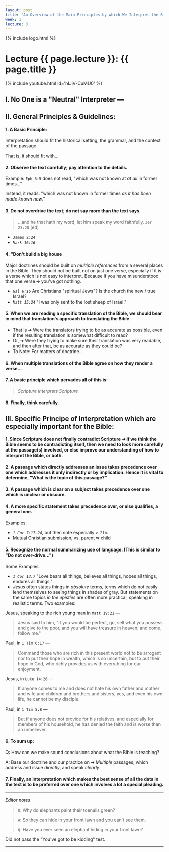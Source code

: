 ```yaml
---
layout: post
title: "An Overview of the Main Principles by which We Interpret the Bible"
week: 1
lecture: 3
---
```


{% include logo.html %}

# Lecture {{ page.lecture }}: {{ page.title }}

{% include youtube.html id='hIJiV-CuMU0' %}

## I. No One is a "Neutral" Interpreter —

## II. General Principles & Guidelines:

#### 1. A Basic Principle:
Interpretation should fit the historical setting, the grammar, and the context of the passage.

That is, it should fit with…

#### 2. Observe the text carefully; pay attention to the details.
Example: `Eph 3:5` does not read, "which was not known at _at all_ in former times…"

Instead, it reads: "which was not known in former times _as it has been made known now_."

#### 3. Do not overdrive the text; do not say more than the text says.

> &hellip;and he that hath my word, let him speak my word faithfully. `Jer 23:28` (ed)

- `James 2:24`
- *`Mark 16:16`*

#### 4. "Don't build a big house
Major doctrines should be built on *multiple references* from a several places in the Bible. They should not be built not on just one verse, especially if it is a verse which is not easy to interpret. Because if you have misunderstood that one verse ➔ you've got nothing.

- *`Gal 6:16`* Are Christians "spiritual Jews"? Is the church the new / true Israel?
- *`Matt 15:24`* "I was only sent to the lost sheep of Israel."

#### 5. When we are reading a specific translation of the Bible, we should bear in mind that translation's approach to translating the Bible.

- That is ➔ Were the translators trying to be as accurate as possible, even if the resulting translation is somewhat difficult to read?
- Or, ➔ Were they trying to make sure their translation was very readable, and then after that, be as accurate as they could be?
- To Note: For matters of doctrine…

#### 6. When multiple translations of the Bible agree on how they render a verse…

#### 7. A basic principle which pervades all of this is:
> _*Scripture interprets Scripture*_

#### 8. Finally, think carefully.

## III. Specific Principe of Interpretation which are especially important for the Bible:

#### 1. Since Scripture does not finally contradict Scripture ➔ If we think the Bible seems to be contradicting itself, then we need to look more carefully at the passage(s) involved, or else improve our understanding of how to interpret the Bible, or both.

#### 2. A passage which directly addresses an issue takes precedence over one which addresses it only indirectly or by implication. Hence it is vital to determine, "What is the topic of this passage?"

#### 3. A passage which is clear on a subject takes precedence over one which is unclear or obscure.

#### 4. A more specific statement takes precedence over, or else qualifies, a general one.
Examples:
- *`1 Cor 7:17—24`*, but then note especially `v.21b`.
- Mutual Christian submission, vs. parent ⮀ child

#### 5. Recognize the normal summarizing use of language. (This is similar to "Do not over-drive…")
Some Examples.
- *`1 Cor 13:7`* "Love bears all things, believes all things, hopes all things, endures all things."
- *Jesus* often states things in _absolute_ terms, terms which do not easily lend themselves to seeing things in shades of gray. But statements on the same topics _in the epistles_ are often more practical, speaking in realistic terms. Two examples:

Jesus, speaking to the rich young man in `Matt 19:21` —
> Jesus said to him, "If you would be perfect, go, sell what you possess and give to the poor, and you will have treasure in heaven; and come, follow me."

Paul, in `1 Tim 6:17` —
> Command those who are rich in this present world not to be arrogant nor to put their hope in wealth, which is so uncertain, but to put their hope in God, who richly provides us with everything for our enjoyment.

Jesus, in `Luke 14:26` —
> If anyone comes to me and does not hate his own father and mother and wife and children and brothers and sisters, yes, and even his own life, he cannot be my disciple.

Paul, in `1 Tim 5:8` —
> But if anyone does not provide for his relatives, and especially for members of his household, he has denied the faith and is worse than an unbeliever.

#### 6. To sum up:

Q: How can we make sound conclusions about what the Bible is teaching?

A: Base our doctrine and our practice on ➔ *Multiple* passages, which address and issue *directly*, and speak *clearly*.

#### 7. Finally, an interpretation which makes the best sense of all the data in the text is to be preferred over one which involves a lot a special pleading.

---

_Editor notes_
> `Q`: Why do elephants paint their toenails green?

> `A`: So they can hide in your front lawn and you can't see them.

> `Q`: Have you ever seen an elephant hiding in your front lawn?

Did not pass the "You've got to be kidding" test.

---
